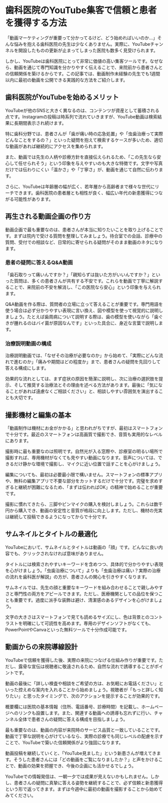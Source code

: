 # 歯科医院のYouTube集客で信頼と患者を獲得する方法

「動画マーケティングが重要って分かってるけど、どう始めればいいのか...」そんな悩みを抱える歯科医院の先生は少なくありません。実際に、YouTubeチャンネルを開設したものの更新が止まってしまった医院も数多く見受けられます。

しかし、YouTubeは歯科医院にとって非常に価値の高い集客ツールです。なぜなら、動画を通じて専門知識を分かりやすく伝えることで、来院前から患者さんとの信頼関係を築けるからです。この記事では、動画制作未経験の先生でも1週間以内に最初の動画を公開できる実践的な方法をご紹介します。

## 歯科医院がYouTubeを始めるメリット

YouTubeが他のSNSと大きく異なるのは、コンテンツが資産として蓄積される点です。Instagramの投稿は時系列で流れていきますが、YouTube動画は検索結果に長期間表示され続けます。

特に歯科分野では、患者さんが「歯が痛い時の応急処置」や「虫歯治療って実際どんなことをするの？」といった疑問を抱えて検索するケースが多いため、適切な動画があれば継続的にアクセスを集められます。

また、動画では先生の人柄や診療方針を直接伝えられるため、「この先生なら安心して任せられそう」という印象を与えやすいのも大きな特徴です。文字や写真だけでは伝わりにくい「温かさ」や「丁寧さ」が、動画を通じて自然に伝わります。

さらに、YouTubeは年齢層の幅が広く、若年層から高齢者まで様々な世代にリーチできます。歯科医院の患者層とも相性が良く、幅広い年代の新患獲得につながる可能性があります。

## 再生される動画企画の作り方

動画企画で最も重要なのは、患者さんが本当に知りたいことを取り上げることです。まずは院内で受ける質問を整理してみましょう。待合室での会話、診療中の質問、受付での相談など、日常的に寄せられる疑問がそのまま動画のネタになります。

### 患者の疑問に答えるQ&A動画

「歯石取りって痛いんですか？」「親知らずは抜いた方がいいんですか？」といった質問は、多くの患者さんが共有する不安です。これらを動画で丁寧に解説することで、来院前の不安を解消し、「この医院なら安心」という印象を与えられます。

Q&A動画を作る際は、質問者の立場に立って答えることが重要です。専門用語を使う場合は必ず分かりやすい表現に言い換え、図や模型を使って視覚的に説明しましょう。たとえば歯周病について説明する際は、歯の模型を使いながら「歯ぐきが腫れるのはバイ菌が原因なんです」といった具合に、身近な言葉で説明します。

### 治療説明動画の構成

治療説明動画では、「なぜその治療が必要なのか」から始めて、「実際にどんな流れで進むのか」「痛みや期間はどの程度か」まで、患者さんの疑問を先回りして答える構成にします。

効果的な流れとしては、まず症状の原因を簡潔に説明し、次に治療の選択肢を提示、そして推奨する治療法とその理由を述べる方法があります。最後に「気になることがあれば遠慮なくご相談ください」と、相談しやすい雰囲気を演出することも大切です。

## 撮影機材と編集の基本

「動画制作は機材にお金がかかる」と思われがちですが、最初はスマートフォンで十分です。最近のスマートフォンは高画質で撮影でき、音質も実用的なレベルにあります。

撮影時に最も重要なのは照明です。自然光が入る窓際や、診療室の明るい場所で撮影すれば、専用機材がなくても見やすい動画になります。音声については、できるだけ静かな環境で撮影し、マイクに近い位置で話すことを心がけましょう。

編集についても、最初は必要最小限で構いません。スマートフォンの標準アプリや、無料の編集アプリで不要な部分をカットするだけで十分です。完璧を求めすぎると継続が困難になるため、「まずは伝わればOK」の精神で始めることが重要です。

撮影に慣れてきたら、三脚やピンマイクの購入を検討しましょう。これらは数千円から購入でき、動画の安定性と音質が格段に向上します。ただし、機材の充実は継続して投稿できるようになってからで十分です。

## サムネイルとタイトルの最適化

YouTubeにおいて、サムネイルとタイトルは動画の「顔」です。どんなに良い内容でも、クリックされなければ意味がありません。

タイトルには検索されやすいキーワードを含めつつ、具体的で分かりやすい表現を心がけましょう。「虫歯治療について」よりも「虫歯治療は痛い？実際の治療の流れを歯科医が解説」の方が、患者さんの関心を引きやすくなります。

サムネイルでは、先生の顔と重要なキーワードを組み合わせることで親しみやすさと専門性の両方をアピールできます。ただし、医療機関としての品位を保つことも重要です。過度に派手な装飾は避け、清潔感のあるデザインを心がけましょう。

文字の大きさはスマートフォンで見ても読めるサイズにし、色は背景とのコントラストを明確にして可読性を高めます。専用のデザインソフトがなくても、PowerPointやCanvaといった無料ツールで十分作成可能です。

## 動画からの来院導線設計

YouTubeで信頼を獲得した後、実際の来院につなげる仕組み作りが重要です。ただし、露骨な宣伝は視聴者に敬遠されるため、自然な流れで誘導することがポイントです。

動画の最後に「詳しい検査や相談をご希望の方は、お気軽にお電話ください」といった控えめな案内を入れることから始めましょう。視聴者が「もっと詳しく知りたい」と思ったタイミングで、次のアクションを提示することが効果的です。

概要欄には医院の基本情報（住所、電話番号、診療時間）を記載し、ホームページへのリンクも設置します。また、関連する動画への誘導も忘れずに行い、チャンネル全体で患者さんの疑問に答える構成を目指しましょう。

最も重要なのは、動画の内容が来院時のサービス品質と一致していることです。動画で丁寧な説明を心がけているなら、実際の診療でも同じレベルの配慮を示すことで、YouTubeで築いた信頼関係がより強固になります。

動画投稿を継続していくと、「YouTube見ました」という新患さんが増えてきます。そうした患者さんには「どの動画をご覧になりましたか？」と声をかけることで、動画の効果を把握でき、今後の企画にも活かせるでしょう。

YouTubeでの情報発信は、一朝一夕では成果が見えないかもしれません。しかし、患者さんの疑問に真摯に答える姿勢を継続することで、必ず信頼と新患獲得という形で返ってきます。まずは今週中に最初の動画を撮影することから始めてみてください。